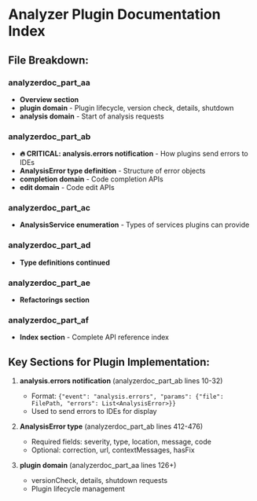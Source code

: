 # Analyzer Plugin Documentation Index

## File Breakdown:

### analyzerdoc_part_aa
- **Overview section**
- **plugin domain** - Plugin lifecycle, version check, details, shutdown
- **analysis domain** - Start of analysis requests

### analyzerdoc_part_ab
- **🔥 CRITICAL: analysis.errors notification** - How plugins send errors to IDEs
- **AnalysisError type definition** - Structure of error objects
- **completion domain** - Code completion APIs
- **edit domain** - Code edit APIs

### analyzerdoc_part_ac
- **AnalysisService enumeration** - Types of services plugins can provide

### analyzerdoc_part_ad
- **Type definitions continued**

### analyzerdoc_part_ae
- **Refactorings section**

### analyzerdoc_part_af
- **Index section** - Complete API reference index

## Key Sections for Plugin Implementation:

1. **analysis.errors notification** (analyzerdoc_part_ab lines 10-32)
   - Format: `{"event": "analysis.errors", "params": {"file": FilePath, "errors": List<AnalysisError>}}`
   - Used to send errors to IDEs for display

2. **AnalysisError type** (analyzerdoc_part_ab lines 412-476)
   - Required fields: severity, type, location, message, code
   - Optional: correction, url, contextMessages, hasFix

3. **plugin domain** (analyzerdoc_part_aa lines 126+)
   - versionCheck, details, shutdown requests
   - Plugin lifecycle management